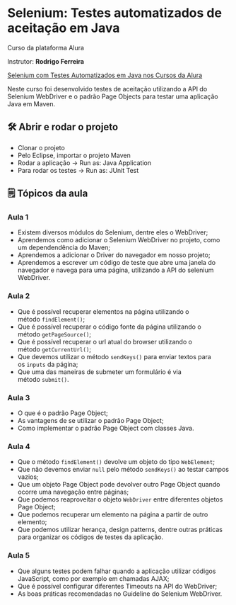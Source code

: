 # Selenium: Testes automatizados de aceitação em Java

Curso da plataforma Alura

Instrutor: **Rodrigo Ferreira**

[Selenium com Testes Automatizados em Java nos Cursos da Alura](https://cursos.alura.com.br/course/selenium-testes-automatizados-aceitacao-java)

Neste curso foi desenvolvido testes de aceitação utilizando a API do Selenium WebDriver e o padrão Page Objects para testar uma aplicação Java em Maven.

## 🛠️ Abrir e rodar o projeto

- Clonar o projeto
- Pelo Eclipse, importar o projeto Maven
- Rodar a aplicação → Run as: Java Application
- Para rodar os testes → Run as: JUnit Test

## 🗒️ Tópicos da aula

### Aula 1

- Existem diversos módulos do Selenium, dentre eles o WebDriver;
- Aprendemos como adicionar o Selenium WebDriver no projeto, como um dependendência do Maven;
- Aprendemos a adicionar o Driver do navegador em nosso projeto;
- Aprendemos a escrever um código de teste que abre uma janela do navegador e navega para uma página, utilizando a API do selenium WebDriver.

### Aula 2

- Que é possível recuperar elementos na página utilizando o método `findElement()`;
- Que é possível recuperar o código fonte da página utilizando o método `getPageSource()`;
- Que é possível recuperar o url atual do browser utilizando o método `getCurrentUrl()`;
- Que devemos utilizar o método `sendKeys()` para enviar textos para os `inputs` da página;
- Que uma das maneiras de submeter um formulário é via método `submit()`.

### Aula 3

- O que é o padrão Page Object;
- As vantagens de se utilizar o padrão Page Object;
- Como implementar o padrão Page Object com classes Java.

### Aula 4

- Que o método `findElement()` devolve um objeto do tipo `WebElement`;
- Que não devemos enviar `null` pelo método `sendKeys()` ao testar campos vazios;
- Que um objeto Page Object pode devolver outro Page Object quando ocorre uma navegação entre páginas;
- Que podemos reaproveitar o objeto `WebDriver` entre diferentes objetos Page Object;
- Que podemos recuperar um elemento na página a partir de outro elemento;
- Que podemos utilizar herança, design patterns, dentre outras práticas para organizar os códigos de testes da aplicação.

### Aula 5

- Que alguns testes podem falhar quando a aplicação utilizar códigos JavaScript, como por exemplo em chamadas AJAX;
- Que é possível configurar diferentes Timeouts na API do WebDriver;
- As boas práticas recomendadas no Guideline do Selenium WebDriver.
